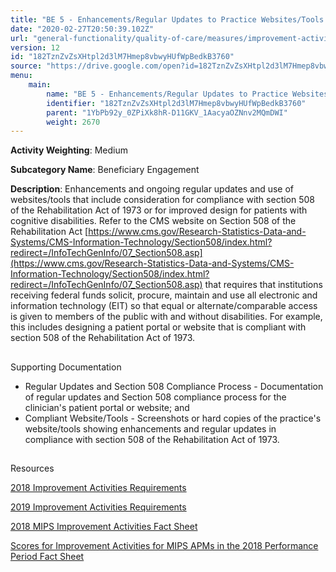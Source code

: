 ```yaml
---
title: "BE 5 - Enhancements/Regular Updates to Practice Websites/Tools that Also Include Considerations for Patients with Cognitive Disabilities"
date: "2020-02-27T20:50:39.102Z"
url: "general-functionality/quality-of-care/measures/improvement-activities-measures/2018-improvement-activities/be-5-enhancements-regular-updates-to-practice-websites-tools-that-also-include-considerations-for-patients-with-cognitive-disabilities.html"
version: 12
id: "182TznZvZsXHtpl2d3lM7Hmep8vbwyHUfWpBedkB3760"
source: "https://drive.google.com/open?id=182TznZvZsXHtpl2d3lM7Hmep8vbwyHUfWpBedkB3760"
menu:
    main:
        name: "BE 5 - Enhancements/Regular Updates to Practice Websites/Tools that Also Include Considerations for Patients with Cognitive Disabilities"
        identifier: "182TznZvZsXHtpl2d3lM7Hmep8vbwyHUfWpBedkB3760"
        parent: "1YbPb92y_0ZPiXk8hR-D11GKV_1AacyaOZNnv2MQmDWI"
        weight: 2670
---
```









**Activity Weighting**: Medium

**Subcategory Name**: Beneficiary Engagement

**Description**: Enhancements and ongoing regular updates and use of websites/tools that include consideration for compliance with section 508 of the Rehabilitation Act of 1973 or for improved design for patients with cognitive disabilities. Refer to the CMS website on Section 508 of the Rehabilitation Act [https://www.cms.gov/Research-Statistics-Data-and-Systems/CMS-Information-Technology/Section508/index.html?redirect=/InfoTechGenInfo/07_Section508.asp](https://www.cms.gov/Research-Statistics-Data-and-Systems/CMS-Information-Technology/Section508/index.html?redirect=/InfoTechGenInfo/07_Section508.asp) that requires that institutions receiving federal funds solicit, procure, maintain and use all electronic and information technology (EIT) so that equal or alternate/comparable access is given to members of the public with and without disabilities. For example, this includes designing a patient portal or website that is compliant with section 508 of the Rehabilitation Act of 1973.







## 

Supporting Documentation

* Regular Updates and Section 508 Compliance Process - Documentation of regular updates and Section 508 compliance process for the clinician's patient portal or website; and 
* Compliant Website/Tools - Screenshots or hard copies of the practice's website/tools showing enhancements and regular updates in compliance with section 508 of the Rehabilitation Act of 1973.







## 

Resources

[2018 Improvement Activities Requirements](https://qpp.cms.gov/mips/improvement-activities?py=2018)

[2019 Improvement Activities Requirements](https://qpp.cms.gov/mips/improvement-activities?py=2019)

[2018 MIPS Improvement Activities Fact Sheet](https://qpp.cms.gov/resource/2018%20MIPS%20Improvement%20Activities%20Fact%20Sheet)

[Scores for Improvement Activities for MIPS APMs in the 2018 Performance Period Fact Sheet](https://qpp.cms.gov/resource/2018%20MIPS%20APMs%20improvement%20Activities%20scores%20fact%20sheet)

